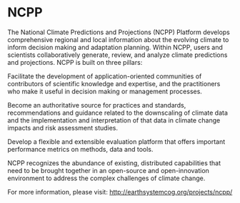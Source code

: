 NCPP
====

The National Climate Predictions and Projections (NCPP) Platform develops comprehensive regional and local information about the evolving climate to inform decision making and adaptation planning. Within NCPP, users and scientists collaboratively generate, review, and analyze climate predictions and projections. NCPP is built on three pillars:

Facilitate the development of application-oriented communities of contributors of scientific knowledge and expertise, and the practitioners who make it useful in decision making or management processes.

Become an authoritative source for practices and standards, recommendations and guidance related to the downscaling of climate data and the implementation and interpretation of that data in climate change impacts and risk assessment studies.

Develop a flexible and extensible evaluation platform that offers important performance metrics on methods, data and tools.

NCPP recognizes the abundance of existing, distributed capabilities that need to be brought together in an open-source and open-innovation environment to address the complex challenges of climate change.

For more information, please visit: http://earthsystemcog.org/projects/ncpp/
